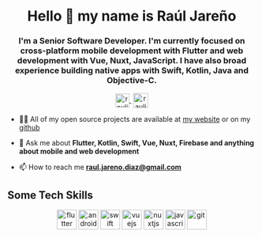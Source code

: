 <h1 align="center">Hello 👋 my name is Raúl Jareño</h1>

<h3 align="center">I'm a Senior Software Developer. I'm currently focused on cross-platform mobile development with Flutter and web development with Vue, Nuxt, JavaScript. I have also broad experience building native apps with Swift, Kotlin, Java and Objective-C.</h3>

<p align="center">
   <a href="https://www.youtube.com/channel/UCq4-3zrI2AOypzJOfnd1tew" target="blank" style='margin-right:4px'>
    <img align="center" src="https://cdn.jsdelivr.net/npm/simple-icons@3.0.1/icons/youtube.svg" alt="rauljareno" height="28px" width="28px" />
  </a>
  <a href="https://www.linkedin.com/in/rauljareno" target="blank">
    <img align="center" src="https://cdn.jsdelivr.net/npm/simple-icons@3.0.1/icons/linkedin.svg" alt="rauljareno" height="30" width="30" />
  </a>
</p>

- 👨‍💻 All of my open source projects are available at [my website](https://appio.site) or on my [github](https://github.com/rauljareno)

- 💬 Ask me about **Flutter, Kotlin, Swift, Vue, Nuxt, Firebase and anything about mobile and web development**

- 📫 How to reach me **raul.jareno.diaz@gmail.com**

## Some Tech Skills
<p align="center">
  <img src="https://www.vectorlogo.zone/logos/flutterio/flutterio-icon.svg" alt="flutter" width="40" height="40"/>
  <img src="https://www.vectorlogo.zone/logos/android/android-icon.svg" alt="android" width="40" height="40"/>
  <img src="https://www.vectorlogo.zone/logos/swift/swift-icon.svg" alt="swift" width="40" height="40"/>
  <img src="https://www.vectorlogo.zone/logos/vuejs/vuejs-icon.svg" alt="vuejs" width="40" height="40"/>
  <img src="https://www.vectorlogo.zone/util/logos/nuxtjs/nuxtjs-icon.svg" alt="nuxtjs" width="40" height="40"/>
  <img src="https://www.vectorlogo.zone/logos/javascript/javascript-icon.svg" alt="javascript" width="40" height="40"/>
  <img src="https://www.vectorlogo.zone/logos/git-scm/git-scm-icon.svg" alt="git" width="40" height="40"/>
</p>
